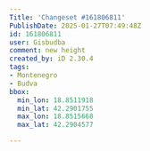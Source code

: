 ```yaml
---
Title: 'Changeset #161806811'
PublishDate: 2025-01-27T07:49:48Z
id: 161806811
user: Gisbudba
comment: new height
created_by: iD 2.30.4
tags:
- Montenegro
- Budva
bbox:
  min_lon: 18.8511918
  min_lat: 42.2901755
  max_lon: 18.8515668
  max_lat: 42.2904577

---
```

